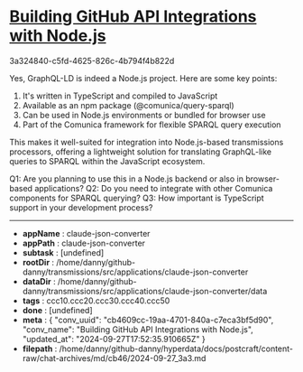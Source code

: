 # [Building GitHub API Integrations with Node.js](https://claude.ai/chat/cb4609cc-19aa-4701-840a-c7eca3bf5d90)

3a324840-c5fd-4625-826c-4b794f4b822d

 Yes, GraphQL-LD is indeed a Node.js project. Here are some key points:

1. It's written in TypeScript and compiled to JavaScript
2. Available as an npm package (@comunica/query-sparql)
3. Can be used in Node.js environments or bundled for browser use
4. Part of the Comunica framework for flexible SPARQL query execution

This makes it well-suited for integration into Node.js-based transmissions processors, offering a lightweight solution for translating GraphQL-like queries to SPARQL within the JavaScript ecosystem.

Q1: Are you planning to use this in a Node.js backend or also in browser-based applications?
Q2: Do you need to integrate with other Comunica components for SPARQL querying?
Q3: How important is TypeScript support in your development process?

---

* **appName** : claude-json-converter
* **appPath** : claude-json-converter
* **subtask** : [undefined]
* **rootDir** : /home/danny/github-danny/transmissions/src/applications/claude-json-converter
* **dataDir** : /home/danny/github-danny/transmissions/src/applications/claude-json-converter/data
* **tags** : ccc10.ccc20.ccc30.ccc40.ccc50
* **done** : [undefined]
* **meta** : {
  "conv_uuid": "cb4609cc-19aa-4701-840a-c7eca3bf5d90",
  "conv_name": "Building GitHub API Integrations with Node.js",
  "updated_at": "2024-09-27T17:52:35.910665Z"
}
* **filepath** : /home/danny/github-danny/hyperdata/docs/postcraft/content-raw/chat-archives/md/cb46/2024-09-27_3a3.md